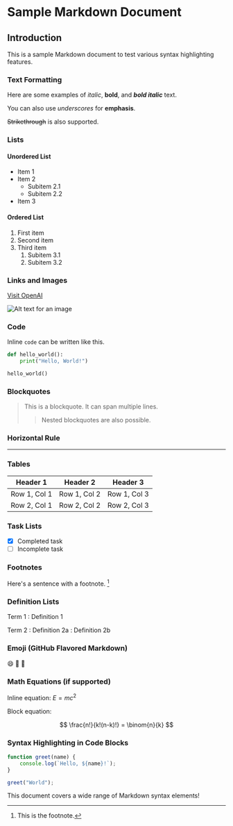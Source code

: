 # Sample Markdown Document

## Introduction

This is a sample Markdown document to test various syntax highlighting features.

### Text Formatting

Here are some examples of *italic*, **bold**, and ***bold italic*** text.

You can also use _underscores_ for __emphasis__.

~~Strikethrough~~ is also supported.

### Lists

#### Unordered List

- Item 1
- Item 2
  - Subitem 2.1
  - Subitem 2.2
- Item 3

#### Ordered List

1. First item
2. Second item
3. Third item
   1. Subitem 3.1
   2. Subitem 3.2

### Links and Images

[Visit OpenAI](https://www.openai.com)

![Alt text for an image](https://example.com/image.jpg)

### Code

Inline `code` can be written like this.

```python
def hello_world():
    print("Hello, World!")

hello_world()
```

### Blockquotes

> This is a blockquote.
> It can span multiple lines.
>
> > Nested blockquotes are also possible.

### Horizontal Rule

---

### Tables

| Header 1 | Header 2 | Header 3 |
|----------|----------|----------|
| Row 1, Col 1 | Row 1, Col 2 | Row 1, Col 3 |
| Row 2, Col 1 | Row 2, Col 2 | Row 2, Col 3 |

### Task Lists

- [x] Completed task
- [ ] Incomplete task

### Footnotes

Here's a sentence with a footnote. [^1]

[^1]: This is the footnote.

### Definition Lists

Term 1
: Definition 1

Term 2
: Definition 2a
: Definition 2b

### Emoji (GitHub Flavored Markdown)

:smile: :rocket: :book:

### Math Equations (if supported)

Inline equation: $E = mc^2$

Block equation:

$$
\frac{n!}{k!(n-k)!} = \binom{n}{k}
$$

### Syntax Highlighting in Code Blocks

```javascript
function greet(name) {
    console.log(`Hello, ${name}!`);
}

greet("World");
```

This document covers a wide range of Markdown syntax elements!
